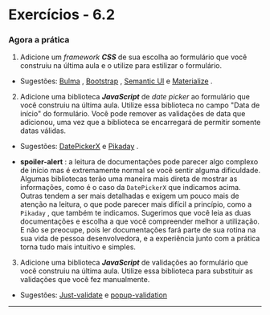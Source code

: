 # Exercícios - 6.2

### Agora a prática

1.  Adicione um  _framework_ **_CSS_** de sua escolha ao formulário que você construiu na última aula e o utilize para estilizar o formulário.

-   Sugestões:  [Bulma](https://bulma.io/) ,  [Bootstrap](https://getbootstrap.com/) ,  [Semantic UI](https://semantic-ui.com/) e  [Materialize](https://materializecss.com/) .

2.  Adicione uma biblioteca  **_JavaScript_** de  _date picker_ ao formulário que você construiu na última aula. Utilize essa biblioteca no campo "Data de início" do formulário. Você pode remover as validações de data que adicionou, uma vez que a biblioteca se encarregará de permitir somente datas válidas.

-   Sugestões:  [DatePickerX](https://github.com/AvroraTeam/DatePickerX) e  [Pikaday](https://github.com/Pikaday/Pikaday) .
    
-   **spoiler-alert** : a leitura de documentações pode parecer algo complexo de início mas é extremamente normal se você sentir alguma dificuldade. Algumas bibliotecas terão uma maneira mais direta de mostrar as informações, como é o caso da  `DatePickerX`  que indicamos acima. Outras tendem a ser mais detalhadas e exigem um pouco mais de atenção na leitura, o que pode parecer mais difícil a princípio, como a  `Pikaday`  , que também te indicamos. Sugerimos que você leia as duas documentações e escolha a que você compreender melhor a utilização. E não se preocupe, pois ler documentações fará parte de sua rotina na sua vida de pessoa desenvolvedora, e a experiência junto com a prática torna tudo mais intuitivo e simples.
    

3.  Adicione uma biblioteca  **_JavaScript_** de validações ao formulário que você construiu na última aula. Utilize essa biblioteca para substituir as validações que você fez manualmente.

-   Sugestões:  [Just-validate](https://github.com/horprogs/Just-validate) e  [popup-validation](https://github.com/AntonLapshin/popup-validation)

----------
